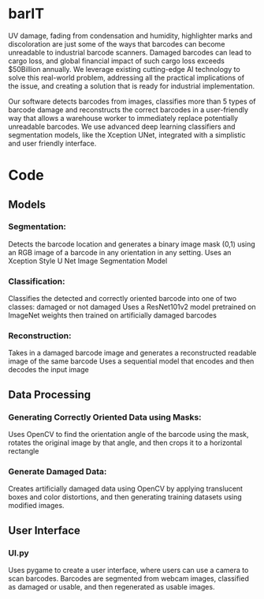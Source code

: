 # barIT


UV damage, fading from condensation and humidity, highlighter marks and discoloration are just some of the ways that barcodes can become unreadable to industrial barcode scanners. 
Damaged barcodes can lead to cargo loss, and global financial impact of such cargo loss exceeds $50Billion annually. We leverage existing cutting-edge AI technology to solve this real-world problem, addressing all the practical implications of the issue, and creating a solution that is ready for industrial implementation. 

Our software detects barcodes from images, classifies more than 5 types of barcode damage and reconstructs the correct barcodes in a user-friendly way that allows a warehouse worker to immediately replace potentially unreadable barcodes.
We use advanced deep learning classifiers and segmentation models, like the Xception UNet, integrated with a simplistic and user friendly interface. 

# Code

## Models
### Segmentation: 
Detects the barcode location and generates a binary image mask (0,1) using an RGB image of a barcode in any orientation in any setting. 
Uses an Xception Style U Net Image Segmentation Model

### Classification: 
Classifies the detected and correctly oriented barcode into one of two classes: damaged or not damaged
Uses a ResNet101v2 model pretrained on ImageNet weights then trained on artificially damaged barcodes

### Reconstruction: 
Takes in a damaged barcode image and generates a reconstructed readable image of the same barcode 
Uses a sequential model that encodes and then decodes the input image

## Data Processing

### Generating Correctly Oriented Data using Masks: 
Uses OpenCV to find the orientation angle of the barcode using the mask, rotates the original image by that angle, and then crops it to a horizontal rectangle

### Generate Damaged Data: 
Creates artificially damaged data using OpenCV by applying translucent boxes and color distortions, and then generating training datasets using modified images. 

## User Interface

### UI.py
Uses pygame to create a user interface, where users can use a camera to scan barcodes.
Barcodes are segmented from webcam images, classified as damaged or usable, and then regenerated as usable images.
